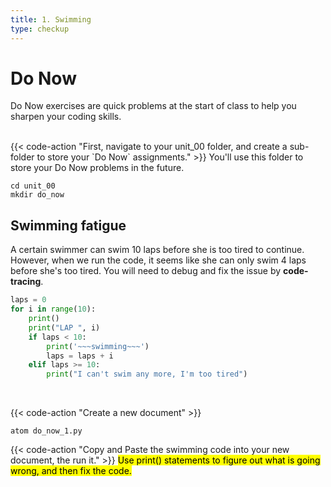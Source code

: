 ```yaml
---
title: 1. Swimming
type: checkup
---
```

# Do Now

Do Now exercises are quick problems at the start of class to help you sharpen your coding skills.

<br>
{{< code-action "First, navigate to your unit_00 folder, and create a sub-folder to store your `Do Now` assignments." >}} You'll use this folder to store your Do Now problems in the future.

```shell
cd unit_00
mkdir do_now
```


## Swimming fatigue
A certain swimmer can swim 10 laps before she is too tired to continue. However, when we run the code, it seems like she can only swim 4 laps before she's too tired. You will need to debug and fix the issue by <b>code-tracing</b>.

```python
laps = 0
for i in range(10):
    print()
    print("LAP ", i)
    if laps < 10:
        print('~~~swimming~~~')
        laps = laps + i
    elif laps >= 10:
        print("I can't swim any more, I'm too tired")
```
<br>

{{< code-action "Create a new document" >}}
```shell
atom do_now_1.py
```

{{< code-action "Copy and Paste the swimming code into your new document, the run it." >}} <mark> Use print() statements to figure out what is going wrong, and then fix the code. </mark>
